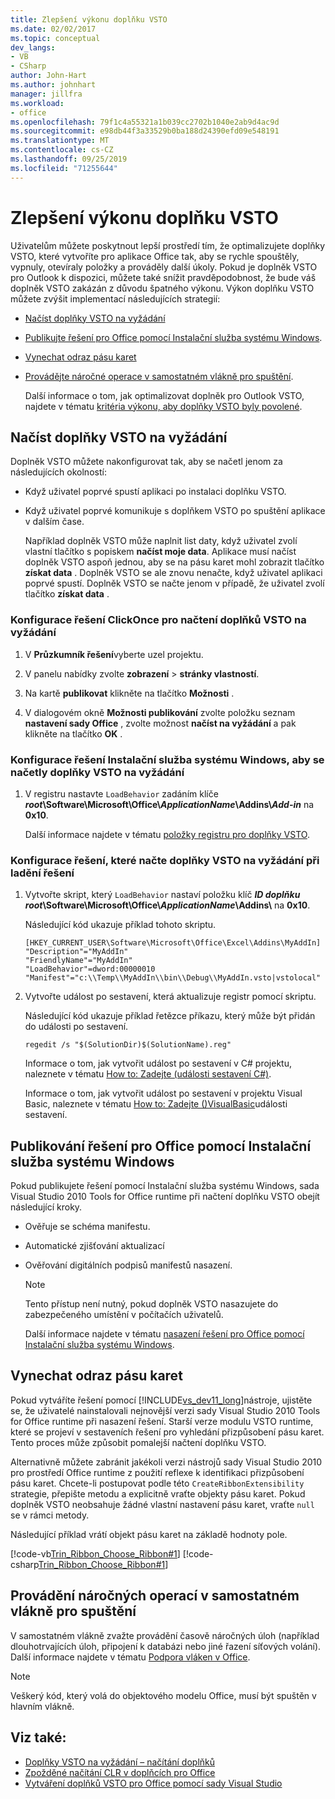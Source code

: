 ```yaml
---
title: Zlepšení výkonu doplňku VSTO
ms.date: 02/02/2017
ms.topic: conceptual
dev_langs:
- VB
- CSharp
author: John-Hart
ms.author: johnhart
manager: jillfra
ms.workload:
- office
ms.openlocfilehash: 79f1c4a55321a1b039cc2702b1040e2ab9d4ac9d
ms.sourcegitcommit: e98db44f3a33529b0ba188d24390efd09e548191
ms.translationtype: MT
ms.contentlocale: cs-CZ
ms.lasthandoff: 09/25/2019
ms.locfileid: "71255644"
---
```

# <a name="improve-the-performance-of-a-vsto-add-in"></a>Zlepšení výkonu doplňku VSTO
  Uživatelům můžete poskytnout lepší prostředí tím, že optimalizujete doplňky VSTO, které vytvoříte pro aplikace Office tak, aby se rychle spouštěly, vypnuly, otevíraly položky a prováděly další úkoly. Pokud je doplněk VSTO pro Outlook k dispozici, můžete také snížit pravděpodobnost, že bude váš doplněk VSTO zakázán z důvodu špatného výkonu. Výkon doplňku VSTO můžete zvýšit implementací následujících strategií:

- [Načíst doplňky VSTO na vyžádání](#Load)

- [Publikujte řešení pro Office pomocí Instalační služba systému Windows](#Publish).

- [Vynechat odraz pásu karet](#Bypass)

- [Provádějte náročné operace v samostatném vlákně pro spuštění](#Perform).

  Další informace o tom, jak optimalizovat doplněk pro Outlook VSTO, najdete v tématu [kritéria výkonu, aby doplňky VSTO byly povolené](http://go.microsoft.com/fwlink/?LinkID=266503).

## <a name="Load"></a>Načíst doplňky VSTO na vyžádání
 Doplněk VSTO můžete nakonfigurovat tak, aby se načetl jenom za následujících okolností:

- Když uživatel poprvé spustí aplikaci po instalaci doplňku VSTO.

- Když uživatel poprvé komunikuje s doplňkem VSTO po spuštění aplikace v dalším čase.

  Například doplněk VSTO může naplnit list daty, když uživatel zvolí vlastní tlačítko s popiskem **načíst moje data**. Aplikace musí načíst doplněk VSTO aspoň jednou, aby se na pásu karet mohl zobrazit tlačítko **získat data** . Doplněk VSTO se ale znovu nenačte, když uživatel aplikaci poprvé spustí. Doplněk VSTO se načte jenom v případě, že uživatel zvolí tlačítko **získat data** .

### <a name="to-configure-a-clickonce-solution-to-load-vsto-add-ins-on-demand"></a>Konfigurace řešení ClickOnce pro načtení doplňků VSTO na vyžádání

1. V **Průzkumník řešení**vyberte uzel projektu.

2. V panelu nabídky zvolte **zobrazení** > **stránky vlastností**.

3. Na kartě **publikovat** klikněte na tlačítko **Možnosti** .

4. V dialogovém okně **Možnosti publikování** zvolte položku seznam **nastavení sady Office** , zvolte možnost **načíst na vyžádání** a pak klikněte na tlačítko **OK** .

### <a name="to-configure-a-windows-installer-solution-to-load-vsto-add-ins-on-demand"></a>Konfigurace řešení Instalační služba systému Windows, aby se načetly doplňky VSTO na vyžádání

1. V registru nastavte `LoadBehavior` zadáním klíče **_root_\Software\Microsoft\Office\\_ApplicationName_\Addins\\_Add-in_** na **0x10**.

     Další informace najdete v tématu [položky registru pro doplňky VSTO](../vsto/registry-entries-for-vsto-add-ins.md).

### <a name="to-configure-a-solution-to-load-vsto-add-ins-on-demand-while-you-debug-the-solution"></a>Konfigurace řešení, které načte doplňky VSTO na vyžádání při ladění řešení

1. Vytvořte skript, který `LoadBehavior` nastaví položku klíč **_ID doplňku_ _root_\Software\Microsoft\Office\\_ApplicationName_\Addins\\** na **0x10**.

     Následující kód ukazuje příklad tohoto skriptu.

    ```cmd/sh
    [HKEY_CURRENT_USER\Software\Microsoft\Office\Excel\Addins\MyAddIn]
    "Description"="MyAddIn"
    "FriendlyName"="MyAddIn"
    "LoadBehavior"=dword:00000010
    "Manifest"="c:\\Temp\\MyAddIn\\bin\\Debug\\MyAddIn.vsto|vstolocal"

    ```

2. Vytvořte událost po sestavení, která aktualizuje registr pomocí skriptu.

     Následující kód ukazuje příklad řetězce příkazu, který může být přidán do události po sestavení.

    ```cmd/sh
    regedit /s "$(SolutionDir)$(SolutionName).reg"

    ```

     Informace o tom, jak vytvořit událost po sestavení v C# projektu, naleznete v tématu [How to: Zadejte &#40;události sestavení C&#35;&#41;](../ide/how-to-specify-build-events-csharp.md).

     Informace o tom, jak vytvořit událost po sestavení v projektu Visual Basic, naleznete v tématu [How to: Zadejte &#40;&#41;VisualBasic](../ide/how-to-specify-build-events-visual-basic.md)události sestavení.

## <a name="Publish"></a>Publikování řešení pro Office pomocí Instalační služba systému Windows
 Pokud publikujete řešení pomocí Instalační služba systému Windows, sada Visual Studio 2010 Tools for Office runtime při načtení doplňku VSTO obejít následující kroky.

- Ověřuje se schéma manifestu.

- Automatické zjišťování aktualizací

- Ověřování digitálních podpisů manifestů nasazení.

  > [!NOTE]
  > Tento přístup není nutný, pokud doplněk VSTO nasazujete do zabezpečeného umístění v počítačích uživatelů.

  Další informace najdete v tématu [nasazení řešení pro Office pomocí Instalační služba systému Windows](../vsto/deploying-an-office-solution-by-using-windows-installer.md).

## <a name="Bypass"></a>Vynechat odraz pásu karet
 Pokud vytváříte řešení pomocí [!INCLUDE[vs_dev11_long](../sharepoint/includes/vs-dev11-long-md.md)]nástroje, ujistěte se, že uživatelé nainstalovali nejnovější verzi sady Visual Studio 2010 Tools for Office runtime při nasazení řešení. Starší verze modulu VSTO runtime, které se projeví v sestaveních řešení pro vyhledání přizpůsobení pásu karet. Tento proces může způsobit pomalejší načtení doplňku VSTO.

 Alternativně můžete zabránit jakékoli verzi nástrojů sady Visual Studio 2010 pro prostředí Office runtime z použití reflexe k identifikaci přizpůsobení pásu karet. Chcete-li postupovat podle této `CreateRibbonExtensibility` strategie, přepište metodu a explicitně vraťte objekty pásu karet. Pokud doplněk VSTO neobsahuje žádné vlastní nastavení pásu karet, vraťte `null` se v rámci metody.

 Následující příklad vrátí objekt pásu karet na základě hodnoty pole.

 [!code-vb[Trin_Ribbon_Choose_Ribbon#1](../vsto/codesnippet/VisualBasic/trin_ribbon_choose_ribbon_4/ThisWorkbook.vb#1)]
 [!code-csharp[Trin_Ribbon_Choose_Ribbon#1](../vsto/codesnippet/CSharp/trin_ribbon_choose_ribbon_4/ThisWorkbook.cs#1)]

## <a name="Perform"></a>Provádění náročných operací v samostatném vlákně pro spuštění
 V samostatném vlákně zvažte provádění časově náročných úloh (například dlouhotrvajících úloh, připojení k databázi nebo jiné řazení síťových volání). Další informace najdete v tématu [Podpora vláken v Office](../vsto/threading-support-in-office.md).

> [!NOTE]
> Veškerý kód, který volá do objektového modelu Office, musí být spuštěn v hlavním vlákně.

## <a name="see-also"></a>Viz také:

- [Doplňky VSTO na vyžádání – načítání doplňků](https://blogs.msdn.microsoft.com/andreww/2008/07/14/demand-loading-vsto-add-ins/)
- [Zpožděné načítání CLR v doplňcích pro Office](https://blogs.msdn.microsoft.com/andreww/2008/04/19/delay-loading-the-clr-in-office-add-ins/)
- [Vytváření doplňků VSTO pro Office pomocí sady Visual Studio](create-vsto-add-ins-for-office-by-using-visual-studio.md)
